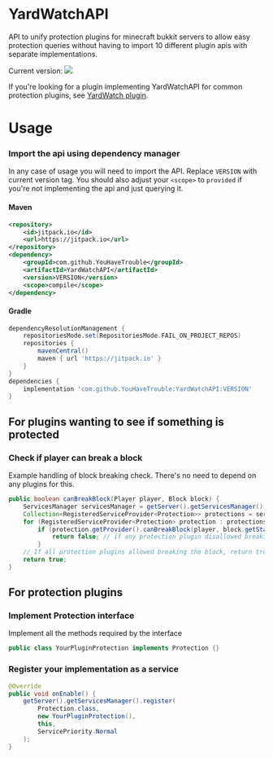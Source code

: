 # YardWatchAPI

API to unify protection plugins for minecraft bukkit servers to allow easy protection queries without having to import
10 different plugin apis with separate implementations.

Current version: [![](https://jitpack.io/v/YouHaveTrouble/YardWatchAPI.svg)](https://jitpack.io/#YouHaveTrouble/YardWatchAPI)

If you're looking for a plugin implementing YardWatchAPI for common protection plugins, see [YardWatch plugin](https://github.com/YouHaveTrouble/YardWatch).

# Usage

### Import the api using dependency manager

In any case of usage you will need to import the API. Replace `VERSION` with current version tag. You should also adjust your `<scope>` to `provided` if you're not implementing the api and just querying it.

#### Maven
```xml
<repository>
    <id>jitpack.io</id>
    <url>https://jitpack.io</url>
</repository>
<dependency>
    <groupId>com.github.YouHaveTrouble</groupId>
    <artifactId>YardWatchAPI</artifactId>
    <version>VERSION</version>
    <scope>compile</scope>
</dependency>
```
#### Gradle
```gradle
dependencyResolutionManagement {
    repositoriesMode.set(RepositoriesMode.FAIL_ON_PROJECT_REPOS)
    repositories {
        mavenCentral()
        maven { url 'https://jitpack.io' }
    }
}
dependencies {
    implementation 'com.github.YouHaveTrouble:YardWatchAPI:VERSION'
}
```

## For plugins wanting to see if something is protected

### Check if player can break a block

Example handling of block breaking check. There's no need to depend on any plugins for this.

```java
public boolean canBreakBlock(Player player, Block block) {
    ServicesManager servicesManager = getServer().getServicesManager();
    Collection<RegisteredServiceProvider<Protection>> protections = servicesManager.getRegistrations(Protection.class);
    for (RegisteredServiceProvider<Protection> protection : protections) {
        if (protection.getProvider().canBreakBlock(player, block.getState(true))) continue;
            return false; // if any protection plugin disallowed breaking the block, return false
        }
    // If all protection plugins allowed breaking the block, return true
    return true;
}
```

## For protection plugins

### Implement Protection interface

Implement all the methods required by the interface

```java
public class YourPluginProtection implements Protection {}
```

### Register your implementation as a service

```java
@Override
public void onEnable() {
    getServer().getServicesManager().register(
        Protection.class,
        new YourPluginProtection(),
        this,
        ServicePriority.Normal
    );
}
```
